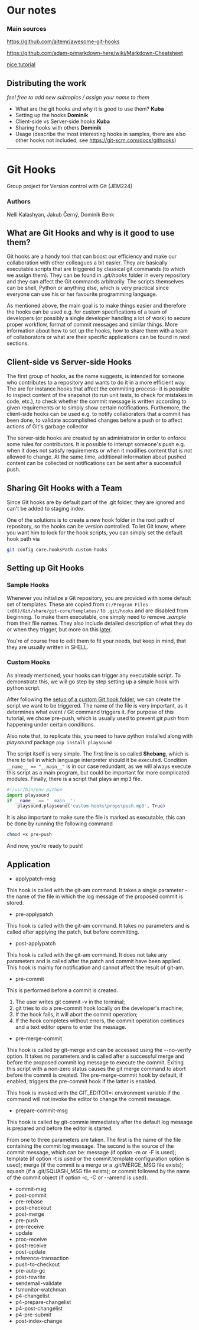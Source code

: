 # Our notes
### Main sources
https://github.com/aitemr/awesome-git-hooks

https://github.com/adam-p/markdown-here/wiki/Markdown-Cheatsheet

[nice tutorial](https://www.atlassian.com/git/tutorials/git-hooks)

## Distributing the work
*feel free to add new subtopics / assign your name to them*


- What are the git hooks and why it is good to use them?      **Kuba**
- Setting up the hooks **Dominik**
- Client-side vs Server-side hooks **Kuba**
- Sharing hooks with others **Dominik**
- Usage (describe the most interesting hooks in samples, there are also other hooks not included, see https://git-scm.com/docs/githooks)
----------------------------------------------------------
# Git Hooks
Group project for Version control with Git (JEM224)

### Authors
Nelli Kalashyan, Jakub Černý, Dominik Benk

## What are Git Hooks and why is it good to use them?
Git hooks are a handy tool that can boost our efficiency and make our collaboration with other colleagues a bit easier. They are basically executable scripts that are triggered by classical git commands (to which we assign them). They can be found in *.git/hooks* folder in every repository and they can affect the Git commands arbitrarily. The scripts themselves can be shell, Python or anything else, which is very practical since everyone can use his or her favourite programming language.

As mentioned above, the main goal is to make things easier and therefore the hooks can be used e.g. for custom specifications of a team of developers (or possibly a single developer handling a lot of work) to secure proper workflow, format of commit messages and similar things. More information about how to set up the hooks, how to share them with a team of collaborators or what are their specific applications can be found in next sections.

## Client-side vs Server-side Hooks
The first group of hooks, as the name suggests, is intended for someone who contributes to a repository and wants to do it in a more efficient way. The are for instance hooks that affect the commiting process- it is possible to inspect content of the snapshot (to run unit tests, to check for mistakes in code, etc.), to check whether the commit message is written according to given requirements or to simply show certain notifications. Furthemore, the client-side hooks can be used e.g. to notify collaborators that a commit has been done, to validate accomplished changes before a push or to affect actions of Git's garbage collector

The server-side hooks are created by an administrator in order to enforce some rules for contributors. It is possible to interupt someone's push e.g. when it does not satisfy requirements or when it modifies content that is not allowed to change. At the same time, additional information about pushed content can be collected or notifications can be sent after a successfull push.

## Sharing Git Hooks with a Team
Since Git hooks are by default part of the .git folder, they are ignored and can't be added to staging index.

One of the solutions is to create a new hook folder in the root path of repository, so the hooks can be version controlled.
To let Git know, where you want him to look for the hook scripts, you can simply set the default hook path via
```sh
git config core.hooksPath custom-hooks
```
## Setting up Git Hooks
### Sample Hooks
Whenever you initialize a Git repository, you are provided with some default set of templates. These are copied from
```C:/Program Files (x86)/Git/share/git-core/templates/``` to ```.git/hooks``` and are disabled from beginning. To make them executable, one simply need to remove *.sample* from their file names. They also include detailed description of what they do or when they trigger, but more on this [later](#application).

You're of course free to edit them to fit your needs, but keep in mind, that they are usually written in SHELL.

### Custom Hooks
As already mentioned, your hooks can trigger any executable script. To demonstrate this, we will go step by step setting up a simple hook with python script.

After following the [setup of a custom Git hook folder](#sharing-git-hooks-with-a-team), we can create the script we want to be triggered. The name of the file is very important, as it determines what event / Git command triggers it. For purpose of this tutorial, we chose pre-push, which is usually used to prevent *git push* from happening under certain conditions. 

Also note that, to replicate this, you need to have python installed along with *playsound* package ```pip install playsound```

The script itself is very simple. The first line is so called **Shebang**, which is there to tell in which language interpreter should it be executed.
Condition ```__name__ == "__main__"``` is in our case redundant, as we will always execute this script as a main program, but could be important for more complicated modules.
Finally, there is a script that plays an mp3 file.
```python
#!/usr/bin/env python
import playsound
if __name__ == '__main__':
	playsound.playsound('custom-hooks\props\push.mp3', True)
```
It is also important to make sure the file is marked as executable, this can be done by running the following command
```sh
chmod +x pre-push
```
And now, you're ready to push!


## Application
- applypatch-msg

This hook is called with the git-am command. It takes a single parameter - the name of the file in which the log message of the proposed commit is stored. 

- pre-applypatch

This hook is called with the git-am command. It takes no parameters and is called after applying the patch, but before committing.

- post-applypatch

This hook is called with the git-am command. It does not take any parameters and is called after the patch and commit have been applied.
This hook is mainly for notification and cannot affect the result of git-am.

- pre-commit

This is performed before a commit is created.

1. The user writes git commit -v in the terminal;
2. git tries to do a pre-commit hook locally on the developer's machine;
3. If the hook fails, it will abort the commit operation;
4. If the hook completes without errors, the commit operation continues and a text editor opens to enter the message.

- pre-merge-commit

This hook is called by git-merge and can be accessed using the --no-verify option. It takes no parameters and is called after a successful merge and before the proposed commit log message to execute the commit. Exiting this script with a non-zero status causes the git merge command to abort before the commit is created.
The pre-merge-commit hook by default, if enabled, triggers the pre-commit hook if the latter is enabled.

This hook is invoked with the GIT_EDITOR=: environment variable if the command will not invoke the editor to change the commit message.


- prepare-commit-msg

This hook is called by git-commiе immediately after the default log message is prepared and before the editor is started.

From one to three parameters are taken. The first is the name of the file containing the commit log message. The second is the source of the commit message, which can be: message (if option -m or -F is used); template (if option -t is used or the commit.template configuration option is used); merge (if the commit is a merge or a .git/MERGE_MSG file exists); squash (if a .git/SQUASH_MSG file exists); or commit followed by the name of the commit object (if option -c, -C or --amend is used).

- commit-msg
- post-commit
- pre-rebase
- post-checkout
- post-merge
- pre-push
- pre-receive
- update
- proc-receive
- post-receive
- post-update
- reference-transaction
- push-to-checkout
- pre-auto-gc
- post-rewrite
- sendemail-validate
- fsmonitor-watchman
- p4-changelist
- p4-prepare-changelist
- p4-post-changelist
- p4-pre-submit
- post-index-change


